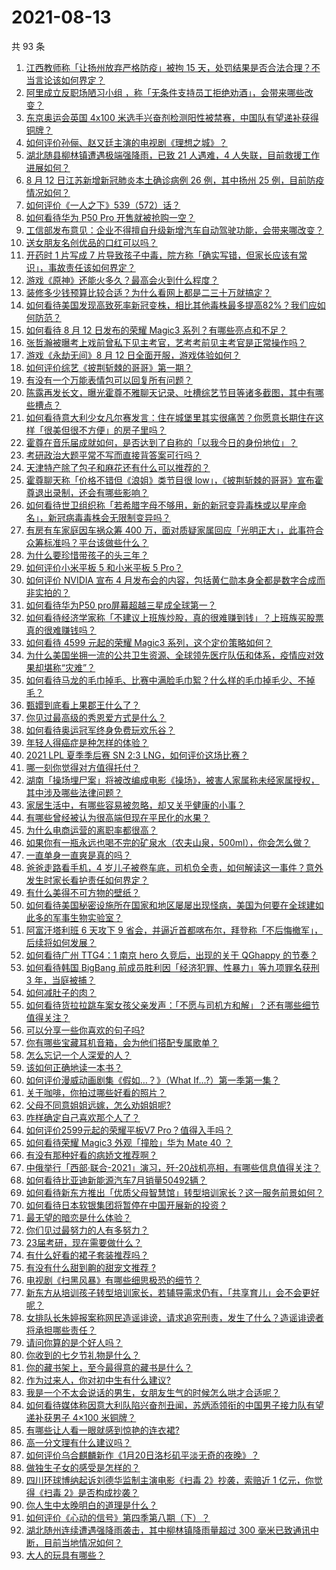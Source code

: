 # 2021-08-13

共 93 条

<!-- BEGIN -->
<!-- 最后更新时间 Fri Aug 13 2021 12:02:50 GMT+0800 (China Standard Time) -->

1. [江西教师称「让扬州放弃严格防疫」被拘 15
   天，处罚结果是否合法合理？不当言论该如何界定？](https://www.zhihu.com/question/479240905)
1. [阿里成立反职场陋习小组
   ，称「无条件支持员工拒绝劝酒」，会带来哪些改变？](https://www.zhihu.com/question/479288186)
1. [东京奥运会英国 4x100
   米选手兴奋剂检测阳性被禁赛，中国队有望递补获得铜牌？](https://www.zhihu.com/question/479380610)
1. [如何评价孙俪、赵又廷主演的电视剧《理想之城》？](https://www.zhihu.com/question/453135719)
1. [湖北随县柳林镇遭遇极端强降雨，已致 21 人遇难，4
   人失联，目前救援工作进展如何？](https://www.zhihu.com/question/479380088)
1. [8 月 12 日江苏新增新冠肺炎本土确诊病例 26 例，其中扬州 25
   例，目前防疫情况如何？](https://www.zhihu.com/question/479389775)
1. [如何评价《一人之下》539（572）话？](https://www.zhihu.com/question/479291143)
1. [如何看待华为 P50 Pro 开售就被抢购一空？](https://www.zhihu.com/question/479162894)
1. [工信部发布意见：企业不得擅自升级新增汽车自动驾驶功能，会带来哪改变？](https://www.zhihu.com/question/479186205)
1. [送女朋友名创优品的口红可以吗？](https://www.zhihu.com/question/477564176)
1. [开药时 1 片写成 7
   片导致孩子中毒，院方称「确实写错，但家长应该有常识」，事故责任该如何界定？](https://www.zhihu.com/question/479240827)
1. [游戏《原神》还能火多久？最高会火到什么程度？](https://www.zhihu.com/question/479072528)
1. [装修多少钱预算比较合适？为什么看网上都是二三十万就搞定？](https://www.zhihu.com/question/441287480)
1. [如何看待美国发现高致死率新冠变株，相比其他毒株最多提高82%？我们应如何防范？](https://www.zhihu.com/question/479123119)
1. [如何看待 8 月 12 日发布的荣耀 Magic3
   系列？有哪些亮点和不足？](https://www.zhihu.com/question/479154691)
1. [张哲瀚被曝考上戏前曾私下见主考官，艺考考前见主考官是正常操作吗？](https://www.zhihu.com/question/479204348)
1. [游戏《永劫无间》8 月 12 日全面开服，游戏体验如何？](https://www.zhihu.com/question/479024078)
1. [如何评价综艺《披荆斩棘的哥哥》第一期？](https://www.zhihu.com/question/478851544)
1. [有没有一个万能表情包可以回复所有问题？](https://www.zhihu.com/question/341311495)
1. [陈露再发长文，曝光霍尊不雅聊天记录、吐槽综艺节目等诸多截图，其中有哪些槽点？](https://www.zhihu.com/question/479240661)
1. [如何看待意大利少女凡尔赛发言：住在城堡里其实很痛苦？你愿意长期住在这样「很美但很不方便」的房子里吗？](https://www.zhihu.com/question/478934011)
1. [霍尊在音乐届成就如何，是否达到了自称的「以我今日的身份地位」？](https://www.zhihu.com/question/479242622)
1. [考研政治大题平常不写而直接背答案可行吗？](https://www.zhihu.com/question/475779325)
1. [天津特产除了包子和麻花还有什么可以推荐的？](https://www.zhihu.com/question/477695666)
1. [霍尊聊天称「价格不错但《浪姐》类节目很
   low」，《披荆斩棘的哥哥》宣布霍尊退出录制，还会有哪些影响？](https://www.zhihu.com/question/479240755)
1. [如何看待世卫组织称「若希腊字母不够用，新的新冠变异毒株或以星座命名」，新冠病毒毒株会无限制变异吗？](https://www.zhihu.com/question/478659210)
1. [有房有车家庭因车祸众筹 400
   万，面对质疑家属回应「光明正大」，此事符合众筹标准吗？平台该做些什么？](https://www.zhihu.com/question/479185512)
1. [为什么要珍惜带孩子的头三年？](https://www.zhihu.com/question/470839638)
1. [如何评价小米平板 5 和小米平板 5 Pro？](https://www.zhihu.com/question/478816723)
1. [如何评价 NVIDIA 宣布 4
   月发布会的内容，包括黄仁勋本身全都是数字合成而非实拍的？](https://www.zhihu.com/question/479214973)
1. [如何看待华为P50 pro屏幕超越三星成全球第一？](https://www.zhihu.com/question/478901191)
1. [如何看待经济学家称「不建议上班族炒股，真的很难赚到钱」？上班族买股票真的很难赚钱吗？](https://www.zhihu.com/question/479040751)
1. [如何看待 4599 元起的荣耀 Magic3
   系列，这个定价策略如何？](https://www.zhihu.com/question/479327454)
1. [为什么美国坐拥一流的公共卫生资源、全球领先医疗队伍和体系，疫情应对效果却堪称“灾难”？](https://www.zhihu.com/question/479198464)
1. [如何看待马龙的毛巾掉毛、比赛中满脸毛巾絮？什么样的毛巾掉毛少、不掉毛？](https://www.zhihu.com/question/478402023)
1. [甄嬛到底看上果郡王什么了？](https://www.zhihu.com/question/477830515)
1. [你见过最高级的秀恩爱方式是什么？](https://www.zhihu.com/question/479158014)
1. [如何看待奥运冠军终身免费玩欢乐谷？](https://www.zhihu.com/question/477862855)
1. [年轻人得癌症是种怎样的体验？](https://www.zhihu.com/question/288301645)
1. [2021 LPL 夏季季后赛 SN 2:3
   LNG，如何评价这场比赛？](https://www.zhihu.com/question/479254658)
1. [哪一刻你觉得对方值得托付？](https://www.zhihu.com/question/478456029)
1. [湖南「操场埋尸案」将被改编成电影《操场》，被害人家属称未经家属授权，其中涉及哪些法律问题？](https://www.zhihu.com/question/479150897)
1. [家居生活中，有哪些容易被忽略，却又关乎健康的小事？](https://www.zhihu.com/question/474179544)
1. [有哪些曾经被认为很高端但现在平民化的水果？](https://www.zhihu.com/question/476927465)
1. [为什么电商运营的离职率都很高？](https://www.zhihu.com/question/456735741)
1. [如果你有一瓶永远也喝不完的矿泉水（农夫山泉，500ml），你会怎么做？](https://www.zhihu.com/question/474165365)
1. [一直单身一直爽是真的吗？](https://www.zhihu.com/question/330412814)
1. [爸爸走路看手机，4
   岁儿子被卷车底，司机负全责，如何解读这一事件？意外发生时家长看护责任如何界定？](https://www.zhihu.com/question/479186587)
1. [有什么美得不可方物的壁纸？](https://www.zhihu.com/question/299205851)
1. [如何看待美国秘密设施所在国家和地区屡屡出现怪病，美国为何要在全球建如此多的军事生物实验室？](https://www.zhihu.com/question/478392758)
1. [阿富汗塔利班 6 天攻下 9
   省会，并逼近首都喀布尔，拜登称「不后悔撤军」，后续将如何发展？](https://www.zhihu.com/question/479012421)
1. [如何看待广州 TTG4：1 南京 hero 久竞后，出现的关于 QGhappy
   的节奏？](https://www.zhihu.com/question/479328954)
1. [如何看待韩国 BigBang 前成员胜利因「经济犯罪、性暴力」等九项罪名获刑 3
   年，当庭被捕？](https://www.zhihu.com/question/479244117)
1. [如何减肚子的肉？](https://www.zhihu.com/question/32457552)
1. [如何看待货拉拉跳车案女孩父亲发声：「不愿与司机方和解」？还有哪些细节值得关注？](https://www.zhihu.com/question/479073926)
1. [可以分享一些你喜欢的句子吗?](https://www.zhihu.com/question/475351772)
1. [你有哪些宝藏耳机音箱，会为他们搭配专属歌单？](https://www.zhihu.com/question/478765602)
1. [怎么忘记一个人深爱的人？](https://www.zhihu.com/question/475185751)
1. [该如何正确地读一本书？](https://www.zhihu.com/question/478905840)
1. [如何评价漫威动画剧集《假如…？》（What
   If...?）第一季第一集？](https://www.zhihu.com/question/479011671)
1. [关于咖啡，你拍过哪些好看的照片？](https://www.zhihu.com/question/473250547)
1. [父母不同意姐姐远嫁，怎么劝姐姐呢?](https://www.zhihu.com/question/479111775)
1. [咋样确定自己喜欢那个人了？](https://www.zhihu.com/question/477631019)
1. [如何评价2599元起的荣耀平板V7 Pro？值得入手吗？](https://www.zhihu.com/question/479323449)
1. [如何看待荣耀 Magic3 外观「撞脸」华为 Mate 40 ？](https://www.zhihu.com/question/479302371)
1. [有没有那种好看的病娇文推荐啊？](https://www.zhihu.com/question/472808080)
1. [中俄举行「西部·联合-2021」演习，歼-20战机亮相，有哪些信息值得关注？](https://www.zhihu.com/question/478757634)
1. [如何看待比亚迪新能源汽车7月销量50492辆？](https://www.zhihu.com/question/477560202)
1. [如何看待新东方推出「优质父母智慧馆」转型培训家长？这一服务前景如何？](https://www.zhihu.com/question/478924827)
1. [如何看待日本软银集团将暂停在中国开展新的投资？](https://www.zhihu.com/question/479030453)
1. [最无望的暗恋是什么体验？](https://www.zhihu.com/question/49887225)
1. [你们见过最努力的人有多努力？](https://www.zhihu.com/question/474194443)
1. [23届考研，现在需要做什么？](https://www.zhihu.com/question/419880096)
1. [有什么好看的裙子套装推荐吗？](https://www.zhihu.com/question/471946933)
1. [有没有什么甜到齁的甜宠文推荐 ?](https://www.zhihu.com/question/362988648)
1. [电视剧《扫黑风暴》有哪些细思极恐的细节？](https://www.zhihu.com/question/478362513)
1. [新东方从培训孩子转型培训家长，若辅导需求仍有，「共享育儿」会不会更好呢？](https://www.zhihu.com/question/478950438)
1. [女排队长朱婷报案称网民造谣诽谤，请求追究刑责，发生了什么？造谣诽谤者将承担哪些责任？](https://www.zhihu.com/question/479102122)
1. [请问你算的是个好人吗？](https://www.zhihu.com/question/477619622)
1. [你收到的七夕节礼物是什么？](https://www.zhihu.com/question/49412310)
1. [你的藏书架上，至今最得意的藏书是什么？](https://www.zhihu.com/question/456543158)
1. [作为过来人，你对初中生有什么建议?](https://www.zhihu.com/question/479129062)
1. [我是一个不太会说话的男生，女朋友生气的时候怎么哄才合适呢？](https://www.zhihu.com/question/302449861)
1. [如何看待媒体称因意大利队陷兴奋剂丑闻，苏炳添领衔的中国男子接力队有望递补获男子 4×100
   米铜牌？](https://www.zhihu.com/question/478628241)
1. [有哪些让人看一眼就感到惊艳的连衣裙?](https://www.zhihu.com/question/383661922)
1. [高一分文理有什么建议吗？](https://www.zhihu.com/question/478094065)
1. [如何评价乌合麒麟新作《1月20日洛杉矶平淡无奇的夜晚》？](https://www.zhihu.com/question/478996854)
1. [做独生子女的感受是怎样的？](https://www.zhihu.com/question/34599749)
1. [四川环球博纳起诉刘德华监制主演电影《扫毒 2》抄袭，索赔近 1 亿元，你觉得《扫毒
   2》是否构成抄袭？](https://www.zhihu.com/question/478896054)
1. [你人生中太晚明白的道理是什么？](https://www.zhihu.com/question/470076571)
1. [如何评价《心动的信号》第四季第八期（下）？](https://www.zhihu.com/question/479247094)
1. [湖北随州连续遭遇强降雨袭击，其中柳林镇降雨量超过 300
   毫米已致通讯中断，目前当地情况如何？](https://www.zhihu.com/question/479199554)
1. [大人的玩具有哪些？](https://www.zhihu.com/question/20281247)

<!-- END -->
